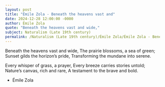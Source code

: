 ```yaml
---
layout: post
title: "Émile Zola - Beneath the heavens vast and"
date: 2024-12-28 12:00:00 -0000
author: Émile Zola
quote: "Beneath the heavens vast and wide,"
subject: Naturalism (Late 19th century)
permalink: /Naturalism (Late 19th century)/Émile Zola/Émile Zola - Beneath the heavens vast and
---
```


Beneath the heavens vast and wide,
The prairie blossoms, a sea of green;
Sunset gilds the horizon’s pride,
Transforming the mundane into serene.

Every whisper of grass, a prayer,
Every breeze carries stories untold;
Nature’s canvas, rich and rare,
A testament to the brave and bold.

- Émile Zola

